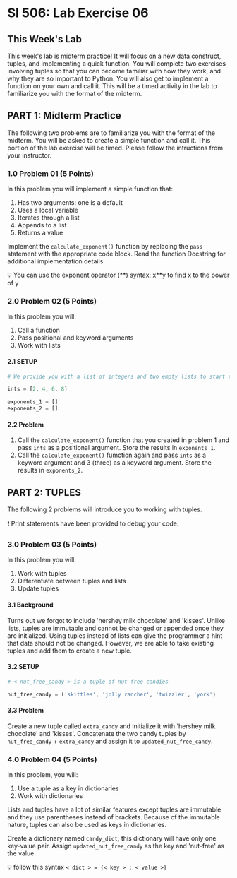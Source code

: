 # SI 506: Lab Exercise 06

## This Week's Lab

This week's lab is midterm practice! It will focus on a new data construct, tuples, and implementing a quick function. You will complete two exercises involving tuples so that you can become familiar with how they work, and why they are so important to Python. You will also get to implement a function on your own and call it. This will be a timed activity in the lab to familiarize you with the format of the midterm.

## PART 1: Midterm Practice

The following two problems are to familiarize you with the format of the midterm. You will be asked to create a simple function and call it. This portion of the lab exercise will be timed. Please follow the intructions from your instructor.

### 1.0 Problem 01 (5 Points)

In this problem you will implement a simple function that:
1. Has two arguments: one is a default
2. Uses a local variable
3. Iterates through a list
4. Appends to a list
5. Returns a value

Implement the `calculate_exponent()` function by replacing the `pass` statement with the appropriate code block. Read the function Docstring for additional implementation details.

:bulb: You can use the exponent operator (\*\*) syntax: x\*\*y to find x to the power of y

### 2.0 Problem 02 (5 Points)

In this problem you will:
1. Call a function
2. Pass positional and keyword arguments
3. Work with lists

#### 2.1 SETUP

```python
# We provide you with a list of integers and two empty lists to start the problem

ints = [2, 4, 6, 8]

exponents_1 = []
exponents_2 = []
```

#### 2.2 Problem

1. Call the `calculate_exponent()` function that you created in problem 1 and pass `ints` as a positional argument. Store the results in `exponents_1`.
2. Call the `calculate_exponent()` fumction again and pass `ints` as a keyword argument and 3 (three) as a keyword argument. Store the results in `exponents_2`.

## PART 2: TUPLES

The following 2 problems will introduce you to working with tuples.

:exclamation: Print statements have been provided to debug your code.

### 3.0 Problem 03 (5 Points)

In this problem you will:
1. Work with tuples
2. Differentiate between tuples and lists
3. Update tuples

#### 3.1 Background

Turns out we forgot to include 'hershey milk chocolate' and  'kisses'. Unlike lists, tuples are immutable and cannot be changed or appended once they are initialized. Using tuples instead of lists can give the programmer a hint that data should not be changed. However, we are able to take existing tuples and add them to create a new tuple.

#### 3.2 SETUP

```python
# < nut_free_candy > is a tuple of nut free candies

nut_free_candy = ('skittles', 'jolly rancher', 'twizzler', 'york')
```

#### 3.3 Problem

Create a new tuple called `extra_candy` and initialize it with 'hershey milk chocolate' and  'kisses'.
Concatenate the two candy tuples by `nut_free_candy` + `extra_candy` and assign it to `updated_nut_free_candy`.

### 4.0 Problem 04 (5 Points)

In this problem, you will:
1. Use a tuple as a key in dictionaries
2. Work with dictionaries

Lists and tuples have a lot of similar features except tuples are immutable and they use parentheses instead of brackets. Because of the immutable nature, tuples can also be used as keys in dictionaries.

Create a dictionary named `candy_dict`, this dictionary will have only one key-value pair. Assign `updated_nut_free_candy` as the key and 'nut-free' as the value.

:bulb: follow this syntax `< dict > = {< key > : < value >}`
